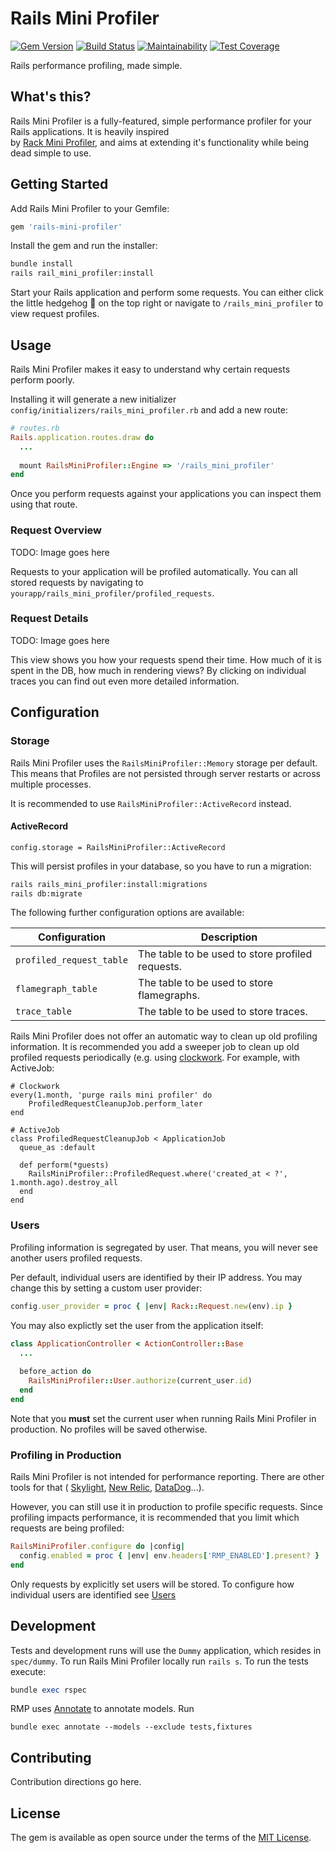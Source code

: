 # Rails Mini Profiler

[![Gem Version](https://badge.fury.io/rb/graphql-groups.svg)](https://badge.fury.io/rb/graphql-groups)
[![Build Status](https://github.com/hschne/graphql-groups/workflows/Build/badge.svg)](https://github.com/hschne/graphql-groups/workflows/Build/badge.svg)
[![Maintainability](https://api.codeclimate.com/v1/badges/692d4125ac8548fb145e/maintainability)](https://codeclimate.com/github/hschne/graphql-groups/maintainability)
[![Test Coverage](https://api.codeclimate.com/v1/badges/692d4125ac8548fb145e/test_coverage)](https://codeclimate.com/github/hschne/graphql-groups/test_coverage)

Rails performance profiling, made simple.

## What's this? 

Rails Mini Profiler is a fully-featured, simple performance profiler for your Rails applications. It is heavily inspired  
by [Rack Mini Profiler](https://github.com/MiniProfiler/rack-mini-profiler), and aims at extending it's functionality while
being dead simple to use.

## Getting Started

Add Rails Mini Profiler to your Gemfile:

```ruby
gem 'rails-mini-profiler'
```

Install the gem and run the installer:

```bash
bundle install
rails rail_mini_profiler:install
```

Start your Rails application and perform some requests. You can either click the little hedgehog 🦔 on the top 
right or navigate to `/rails_mini_profiler` to view request profiles.

## Usage

Rails Mini Profiler makes it easy to understand why certain requests perform poorly. 

Installing it will generate a new initializer `config/initializers/rails_mini_profiler.rb` and add a new
route: 

```ruby
# routes.rb
Rails.application.routes.draw do
  ...
  
  mount RailsMiniProfiler::Engine => '/rails_mini_profiler'
end
```

Once you perform requests against your applications you can inspect them using that route. 

### Request Overview

TODO: Image goes here

Requests to your application will be profiled automatically. You can all stored requests by navigating to `yourapp/rails_mini_profiler/profiled_requests`.

### Request Details

TODO: Image goes here

This view shows you how your requests spend their time. How much of it is spent in the DB, how much in rendering views? 
By clicking on individual traces you can find out even more detailed information.

## Configuration

### Storage

Rails Mini Profiler uses the `RailsMiniProfiler::Memory` storage per default. This means that Profiles are not persisted
through server restarts or across multiple processes. 

It is recommended to use `RailsMiniProfiler::ActiveRecord` instead.

#### ActiveRecord

```
config.storage = RailsMiniProfiler::ActiveRecord
```

This will persist profiles in your database, so you have to run a migration:

```bash
rails rails_mini_profiler:install:migrations
rails db:migrate
```

The following further configuration options are available: 

| Configuration            | Description                                      |
|--------------------------|--------------------------------------------------|
| `profiled_request_table` | The table to be used to store profiled requests. |
| `flamegraph_table`       | The table to be used to store flamegraphs.       |
| `trace_table`            | The table to be used to store traces.            |


Rails Mini Profiler does not offer an automatic way to clean up old profiling information. It is recommended you add a sweeper job to clean up old profiled requests periodically (e.g. using [clockwork](https://github.com/adamwiggins/clockwork). For example, with ActiveJob:

```
# Clockwork
every(1.month, 'purge rails mini profiler' do
    ProfiledRequestCleanupJob.perform_later
end

# ActiveJob
class ProfiledRequestCleanupJob < ApplicationJob
  queue_as :default

  def perform(*guests)
    RailsMiniProfiler::ProfiledRequest.where('created_at < ?', 1.month.ago).destroy_all
  end
end
```

### Users

Profiling information is segregated by user. That means, you will never see another users profiled requests. 

Per default, individual users are identified by their IP address. You may change this by setting a custom user provider: 

```ruby
config.user_provider = proc { |env| Rack::Request.new(env).ip }
```

You may also explictly set the user from the application itself:

```ruby
class ApplicationController < ActionController::Base
  ...
  
  before_action do 
    RailsMiniProfiler::User.authorize(current_user.id)
  end
end
```

Note that you **must** set the current user when running Rails Mini Profiler in production. No profiles will be saved otherwise.

### Profiling in Production

Rails Mini Profiler is not intended for performance reporting. There are other tools for that ( [Skylight](https://www.skylight.io/), 
[New Relic](https://newrelic.com/), [DataDog](https://www.datadoghq.com/)...).

However, you can still use it in production to profile specific requests. Since profiling impacts performance, it is recommended
that you limit which requests are being profiled:

```ruby
RailsMiniProfiler.configure do |config|
  config.enabled = proc { |env| env.headers['RMP_ENABLED'].present? }
end
```

Only requests by explicitly set users will be stored. To configure how individual users are identified see [Users](#Users)

## Development

Tests and development runs will use the `Dummy` application, which resides in `spec/dummy`. To run Rails Mini Profiler locally 
run `rails s`. To run the tests execute: 

```ruby
bundle exec rspec
```

RMP uses [Annotate](https://github.com/ctran/annotate_models) to annotate models. Run

```
bundle exec annotate --models --exclude tests,fixtures
```

## Contributing

Contribution directions go here.

## License
The gem is available as open source under the terms of the [MIT License](https://opensource.org/licenses/MIT).
